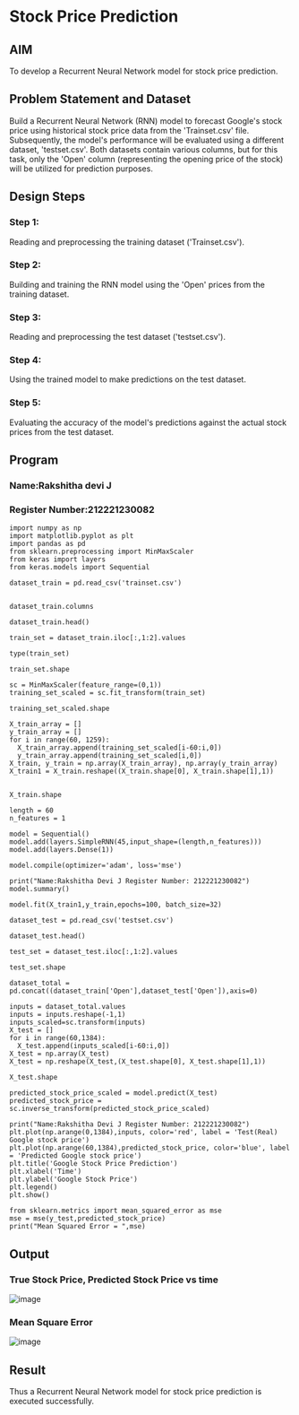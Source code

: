 # Stock Price Prediction

## AIM

To develop a Recurrent Neural Network model for stock price prediction.

## Problem Statement and Dataset
Build a Recurrent Neural Network (RNN) model to forecast Google's stock price using historical stock price data from the 'Trainset.csv' file. Subsequently, the model's performance will be evaluated using a different dataset, 'testset.csv'. Both datasets contain various columns, but for this task, only the 'Open' column (representing the opening price of the stock) will be utilized for prediction purposes.

## Design Steps

### Step 1:
Reading and preprocessing the training dataset ('Trainset.csv').
### Step 2:
Building and training the RNN model using the 'Open' prices from the training dataset.
### Step 3:
Reading and preprocessing the test dataset ('testset.csv').
### Step 4:
Using the trained model to make predictions on the test dataset.
### Step 5:
Evaluating the accuracy of the model's predictions against the actual stock prices from the test dataset.



## Program
### Name:Rakshitha devi J
### Register Number:212221230082
```
import numpy as np
import matplotlib.pyplot as plt
import pandas as pd
from sklearn.preprocessing import MinMaxScaler
from keras import layers
from keras.models import Sequential

dataset_train = pd.read_csv('trainset.csv')


dataset_train.columns

dataset_train.head()

train_set = dataset_train.iloc[:,1:2].values

type(train_set)

train_set.shape

sc = MinMaxScaler(feature_range=(0,1))
training_set_scaled = sc.fit_transform(train_set)

training_set_scaled.shape

X_train_array = []
y_train_array = []
for i in range(60, 1259):
  X_train_array.append(training_set_scaled[i-60:i,0])
  y_train_array.append(training_set_scaled[i,0])
X_train, y_train = np.array(X_train_array), np.array(y_train_array)
X_train1 = X_train.reshape((X_train.shape[0], X_train.shape[1],1))


X_train.shape

length = 60
n_features = 1

model = Sequential()
model.add(layers.SimpleRNN(45,input_shape=(length,n_features)))
model.add(layers.Dense(1))

model.compile(optimizer='adam', loss='mse')

print("Name:Rakshitha Devi J Register Number: 212221230082")
model.summary()

model.fit(X_train1,y_train,epochs=100, batch_size=32)

dataset_test = pd.read_csv('testset.csv')

dataset_test.head()

test_set = dataset_test.iloc[:,1:2].values

test_set.shape

dataset_total = pd.concat((dataset_train['Open'],dataset_test['Open']),axis=0)

inputs = dataset_total.values
inputs = inputs.reshape(-1,1)
inputs_scaled=sc.transform(inputs)
X_test = []
for i in range(60,1384):
  X_test.append(inputs_scaled[i-60:i,0])
X_test = np.array(X_test)
X_test = np.reshape(X_test,(X_test.shape[0], X_test.shape[1],1))

X_test.shape

predicted_stock_price_scaled = model.predict(X_test)
predicted_stock_price = sc.inverse_transform(predicted_stock_price_scaled)

print("Name:Rakshitha Devi J Register Number: 212221230082")
plt.plot(np.arange(0,1384),inputs, color='red', label = 'Test(Real) Google stock price')
plt.plot(np.arange(60,1384),predicted_stock_price, color='blue', label = 'Predicted Google stock price')
plt.title('Google Stock Price Prediction')
plt.xlabel('Time')
plt.ylabel('Google Stock Price')
plt.legend()
plt.show()

from sklearn.metrics import mean_squared_error as mse
mse = mse(y_test,predicted_stock_price)
print("Mean Squared Error = ",mse)
```

## Output

### True Stock Price, Predicted Stock Price vs time

![image](https://github.com/Rakshithadevi/rnn-stock-price-prediction/assets/94165326/6d0927f9-d21d-4735-abf2-cd6128b48a48)


### Mean Square Error

![image](https://github.com/Rakshithadevi/rnn-stock-price-prediction/assets/94165326/b4943977-49bc-4edb-ac18-908805e94b32)


## Result
Thus a Recurrent Neural Network model for stock price prediction is executed successfully.
